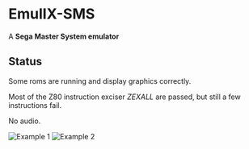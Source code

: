 # EmulIX-SMS

A **Sega Master System emulator**

## Status

Some roms are running and display graphics correctly.

Most of the Z80 instruction exciser *ZEXALL* are passed, but still a few instructions fail.

No audio.

![Example 1](https://raw.githubusercontent.com/ibancel/Emulator-SMS/master/ressources/screenshot-1.png) ![Example 2](https://raw.githubusercontent.com/ibancel/Emulator-SMS/master/ressources/screenshot-2.png)
